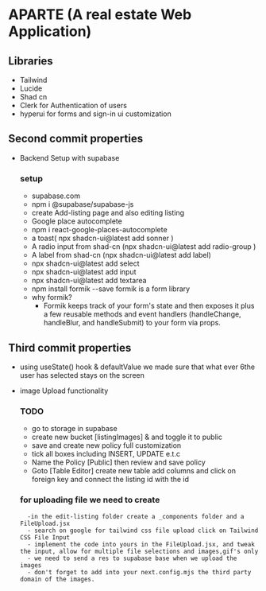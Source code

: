 # APARTE (A real estate Web Application)

## Libraries
- Tailwind
- Lucide
- Shad cn
- Clerk for Authentication of users
- hyperui for forms and sign-in ui customization

## Second commit properties
- Backend Setup with supabase
    ### setup
    - supabase.com
    - npm i @supabase/supabase-js
    - create Add-listing page and also editing listing
    - Google place autocomplete
    - npm i react-google-places-autocomplete
    - a toast( npx shadcn-ui@latest add sonner )
    - A radio input from shad-cn (npx shadcn-ui@latest add radio-group )
    - A label from shad-cn (npx shadcn-ui@latest add label)
    - npx shadcn-ui@latest add select 
    - npx shadcn-ui@latest add input 
    - npx shadcn-ui@latest add textarea
    -  npm install formik --save  formik is a form library
    - why formik?
        - Formik keeps track of your form's state and then exposes it plus a few reusable methods and event handlers (handleChange, handleBlur, and handleSubmit) to your form via props.

## Third commit properties
- using useState() hook & defaultValue we made sure that what ever 6the user has selected stays on the screen
- image Upload functionality
    ### TODO
    - go to storage in supabase
    - create new bucket [listingImages] & and toggle it to public
    - save and create new policy full customization
    - tick all boxes including INSERT, UPDATE e.t.c
    - Name the Policy [Public] then review and save policy
    - Goto [Table Editor] create new table add columns and click on foreign key and connect the listing id with the id

    ### for uploading file we need to create
        -in the edit-listing folder create a _components folder and a FileUpload.jsx
        - search on google for tailwind css file upload click on Tailwind CSS File Input
        - implement the code into yours in the FileUpload.jsx, and tweak the input, allow for multiple file selections and images,gif's only
        - we need to send a res to supabase base when we upload the images 
        - don't forget to add into your next.config.mjs the third party domain of the images. 
